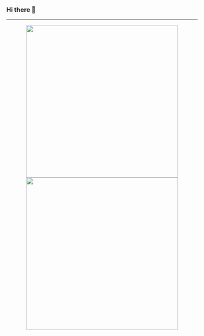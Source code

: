 ### Hi there 🧀

---
<p align = "center">
  <img src = "https://github-readme-stats.vercel.app/api?username=nunezMyles&show_icons=true&theme=tokyonight" width = 400>
  <img src = "https://github-readme-streak-stats.herokuapp.com?user=nunezMyles&theme=tokyonight&hide_border=true" width = 400>
</p>

<!--
**nunezMyles/nunezMyles** is a ✨ _special_ ✨ repository because its `README.md` (this file) appears on your GitHub profile.

Here are some ideas to get you started:

- 🔭 I’m currently working on ...
- 🌱 I’m currently learning ...
- 👯 I’m looking to collaborate on ...
- 🤔 I’m looking for help with ...
- 💬 Ask me about ...
- 📫 How to reach me: ...
- 😄 Pronouns: ...
- ⚡ Fun fact: ...
-->
